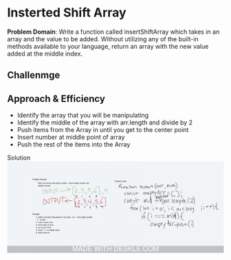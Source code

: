 #  Insterted Shift Array

**Problem Domain**: Write a function called insertShiftArray which takes in an array and the value to be added. Without utilizing any of the built-in methods available to your language, return an array with the new value added at the middle index.

## Challenmge

## Approach & Efficiency

- Identify the array that you will be manipulating
- Identify the middle of the array with arr.length and divide by 2
- Push items from the Array in until you get to the center point
- Insert number at middle point of array
- Push the rest of the items into the Array

Solution
![WhiteBoard](./assets/array-shift.jpeg)
